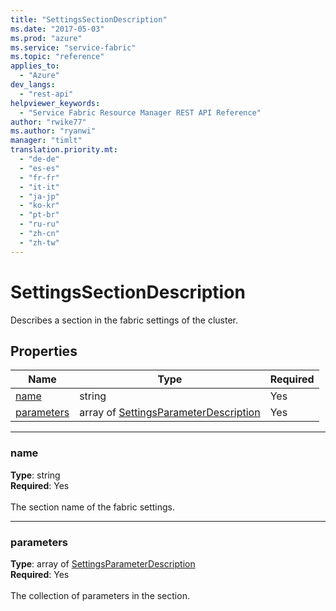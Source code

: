 ```yaml
---
title: "SettingsSectionDescription"
ms.date: "2017-05-03"
ms.prod: "azure"
ms.service: "service-fabric"
ms.topic: "reference"
applies_to: 
  - "Azure"
dev_langs: 
  - "rest-api"
helpviewer_keywords: 
  - "Service Fabric Resource Manager REST API Reference"
author: "rwike77"
ms.author: "ryanwi"
manager: "timlt"
translation.priority.mt: 
  - "de-de"
  - "es-es"
  - "fr-fr"
  - "it-it"
  - "ja-jp"
  - "ko-kr"
  - "pt-br"
  - "ru-ru"
  - "zh-cn"
  - "zh-tw"
---
```

# SettingsSectionDescription

Describes a section in the fabric settings of the cluster.

## Properties
| Name | Type | Required |
| --- | --- | --- |
| [name](#name) | string | Yes |
| [parameters](#parameters) | array of [SettingsParameterDescription](sfrp-model-settingsparameterdescription.md) | Yes |

____
### name
__Type__: string <br/>
__Required__: Yes<br/>
<br/>
The section name of the fabric settings.

____
### parameters
__Type__: array of [SettingsParameterDescription](sfrp-model-settingsparameterdescription.md) <br/>
__Required__: Yes<br/>
<br/>
The collection of parameters in the section.
